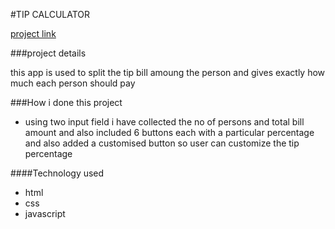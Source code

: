 #TIP CALCULATOR

[project link]()

###project details

this app is used to split the tip bill amoung the person and gives exactly how much each person should pay

###How i done this project
* using two input field i have collected the no of persons and total bill amount and also included 6 buttons each with a particular percentage and also added a customised button so user can customize the tip percentage

####Technology used
* html
* css
* javascript
